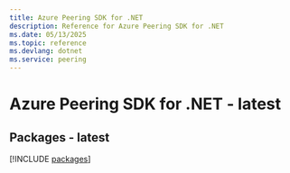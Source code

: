 ```yaml
---
title: Azure Peering SDK for .NET
description: Reference for Azure Peering SDK for .NET
ms.date: 05/13/2025
ms.topic: reference
ms.devlang: dotnet
ms.service: peering
---
```

# Azure Peering SDK for .NET - latest
## Packages - latest
[!INCLUDE [packages](peering-index.md)]